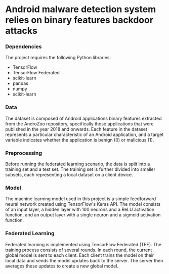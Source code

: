 # Android malware detection system relies on binary features backdoor attacks

### Dependencies
The project requires the following Python libraries:

- TensorFlow
- TensorFlow Federated
- scikit-learn
- pandas
- numpy
- scikit-learn


### Data
The dataset is composed of Android applications binary features extracted from the AndroZoo repository, specifically those applications that were published in the year 2018 and onwards. Each feature in the dataset represents a particular characteristic of an Android application, and a target variable indicates whether the application is benign (0) or malicious (1).



### Preprocessing
Before running the federated learning scenario, the data is split into a training set and a test set. The training set is further divided into smaller subsets, each representing a local dataset on a client device.

### Model
The machine learning model used in this project is a simple feedforward neural network created using TensorFlow's Keras API. The model consists of an input layer, a hidden layer with 100 neurons and a ReLU activation function, and an output layer with a single neuron and a sigmoid activation function.



### Federated Learning
Federated learning is implemented using TensorFlow Federated (TFF). The training process consists of several rounds. In each round, the current global model is sent to each client. Each client trains the model on their local data and sends the model updates back to the server. The server then averages these updates to create a new global model.
